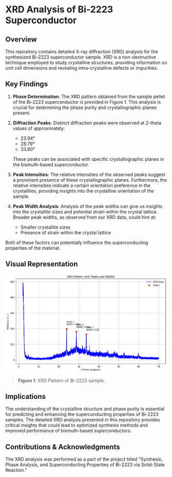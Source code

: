 # XRD Analysis of Bi-2223 Superconductor

## Overview

This repository contains detailed X-ray diffraction (XRD) analysis for the synthesized Bi-2223 superconductor sample. XRD is a non-destructive technique employed to study crystalline structures, providing information on unit cell dimensions and revealing intra-crystalline defects or impurities.

## Key Findings

1. **Phase Determination**: The XRD pattern obtained from the sample pellet of the Bi-2223 superconductor is provided in Figure 1. This analysis is crucial for determining the phase purity and crystallographic planes present.

2. **Diffraction Peaks**: Distinct diffraction peaks were observed at 2-theta values of approximately:
   - 23.94°
   - 28.79°
   - 33.80°
   
   These peaks can be associated with specific crystallographic planes in the bismuth-based superconductor.

3. **Peak Intensities**: The relative intensities of the observed peaks suggest a prominent presence of these crystallographic planes. Furthermore, the relative intensities indicate a certain orientation preference in the crystallites, providing insights into the crystalline orientation of the sample.

4. **Peak Width Analysis**: Analysis of the peak widths can give us insights into the crystallite sizes and potential strain within the crystal lattice. Broader peak widths, as observed from our XRD data, could hint at:
   - Smaller crystallite sizes
   - Presence of strain within the crystal lattice

Both of these factors can potentially influence the superconducting properties of the material.

## Visual Representation

![XRD Pattern of Bi-2223](output.png)

> **Figure 1**: XRD Pattern of Bi-2223 sample. 

## Implications

The understanding of the crystalline structure and phase purity is essential for predicting and enhancing the superconducting properties of Bi-2223 samples. The detailed XRD analysis presented in this repository provides critical insights that could lead to optimized synthesis methods and improved performance of bismuth-based superconductors.

## Contributions & Acknowledgments

The XRD analysis was performed as a part of the project titled "Synthesis, Phase Analysis, and Superconducting Properties of Bi-2223 via Solid-State Reaction."

